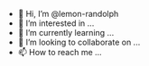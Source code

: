 - 👋 Hi, I’m @lemon-randolph
- 👀 I’m interested in ...
- 🌱 I’m currently learning ...
- 💞️ I’m looking to collaborate on ...
- 📫 How to reach me ...

<!---
lemon-randolph/lemon-randolph is a ✨ special ✨ repository because its `README.md` (this file) appears on your GitHub profile.
You can click the Preview link to take a look at your changes.
--->
